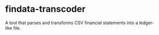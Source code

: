 # findata-transcoder

A tool that parses and transforms CSV financial statements into a ledger-like file.
